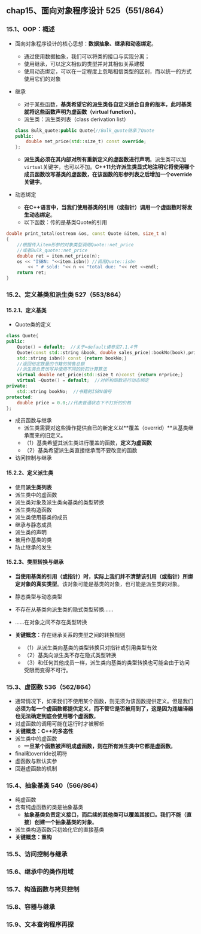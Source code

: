 ## chap15、面向对象程序设计   525（551/864）

### 15.1、OOP：概述

+ 面向对象程序设计的核心思想：**数据抽象、继承和动态绑定**。

  + 通过使用数据抽象，我们可以将类的接口与实现分离；
  + 使用继承，可以定义相似的类型并对其相似关系建模
  + 使用动态绑定，可以在一定程度上忽略相信类型的区别，而以统一的方式使用它们的对象

+ 继承

  + 对于某些函数，**基类希望它的派生类各自定义适合自身的版本，此时基类就将这些函数声明为虚函数（virtual function）**。
  + 派生类：派生类列表（class derivation list）

  ```cpp
  class Bulk_quote:public Quote{//Bulk_quote继承了Quote
  public:
      double net_price(std::size_t) const override;
  };
  ```

  + **派生类必须在其内部对所有重新定义的虚函数进行声明**。派生类可以加`virtual`关键字，也可以不加。**C++11允许派生类显式地注明它将使用哪个成员函数改写基类的虚函数，在该函数的形参列表之后增加一个override关键字**。

+ 动态绑定
  + **在C++语言中，当我们使用基类的引用（或指针）调用一个虚函数时将发生动态绑定**。
  + 以下函数：传的是基类Quote的引用

```cpp
double print_total(ostream &os, const Quote &item, size_t n)
{
    //根据传入item形参的对象类型调用Quote::net_price
    //或者Bulk_quote::net_price
    double ret = item.net_price(n);
    os << "ISBN: "<<item.isbn() //调用Quote::isbn
        << " # sold: "<< n << "total due: "<< ret <<endl;
    return ret;
}
```

### 15.2、定义基类和派生类  527（553/864）

#### 15.2.1、定义基类

+ Quote类的定义

```cpp
class Quote{
public:
    Quote() = default;  //关于=default请参见7.1.4节
    Quote(const std::string &book, double sales_price):bookNo(book),price(sales_price){}
    std::string isbn() const {return bookNo;}
    //返回给定数量的书籍的销售总额
    //派生类负责改写并使用不同的折扣计算算法
    virtual double net_price(std::size_t n)const {return n*price;}
    virtual ~Quote() = default;  //对析构函数进行动态绑定
private:
    std::string bookNo;  //书籍的ISBN编号
protected:
    double price = 0.0;//代表普通状态下不打折的价格
};
```

+ 成员函数与继承
  + 派生类需要对这些操作提供自已的新定义以**覆盖（overrid）**从基类继承而来的旧定义。
  + （1）基类希望其派生类进行覆盖的函数，**定义为虚函数**
  + （2）基类希望派生类直接继承而不要改变的函数
+ 访问控制与继承

#### 15.2.2、定义派生类

+ 使用**派生类列表**
+ 派生类中的虚函数
+ 派生类对象及派生类向基类的类型转换
+ 派生类构造函数
+ 派生类使用基类的成员
+ 继承与静态成员
+ 派生类的声明
+ 被用作基类的类
+ 防止继承的发生

#### 15.2.3、类型转换与继承

+ **当使用基类的引用（或指针）时，实际上我们并不清楚该引用（或指针）所绑定对象的真实类型**。该对象可能是基类的对象，也可能是派生类的对象。

+ 静态类型与动态类型
+ 不存在从基类向派生类的隐式类型转换......
+ ......在对象之间不存在类型转换
+ **关键概念**：存在继承关系的类型之间的转换规则
  + （1）从派生类向基类的类型转换只对指针或引用类型有效
  + （2）基类向派生类不存在隐式类型转换
  + （3）和任何其他成员一样，派生类向基类的类型转换也可能会由于访问受限而变得不可行。

### 15.3、虚函数  536（562/864）

+ 通常情况下，如果我们不使用某个函数，则无须为该函数提供定义。但是我们**必须为每一个虚函数都提供定义，而不管它是否被用到了，这是因为连编译器也无法确定到底会使用哪个虚函数**。
+ 对虚函数的调用可能在运行时才被解析
+ **关键概念：C++的多态性**
+ 派生类中的虚函数
  + **一旦某个函数被声明成虚函数，则在所有派生类中它都是虚函数**。
+ final和override说明符
+ 虚函数与默认实参
+ 回避虚函数的机制

### 15.4、抽象基类  540（566/864）

+ 纯虚函数
+ 含有纯虚函数的类是抽象基类
  + **抽象基类负责定义接口，而后续的其他类可以覆盖其接口。我们不能（直接）创建一个抽象基类的对象**。
+ 派生类构造函数只初始化它的直接基类
+ **关键概念：重构**

### 15.5、访问控制与继承

### 15.6、继承中的类作用域

### 15.7、构造函数与拷贝控制

### 15.8、容器与继承

### 15.9、文本查询程序再探